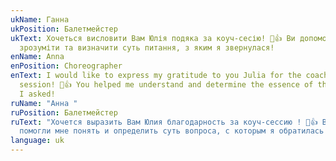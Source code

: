 ```yaml
---
ukName: Ганна
ukPosition: Балетмейстер
ukText: Хочеться висловити Вам Юлія подяка за коуч-сесію! 👏👍 Ви допомогли мені
  зрозуміти та визначити суть питання, з яким я звернулася!
enName: Anna
enPosition: Choreographer
enText: I would like to express my gratitude to you Julia for the coaching
  session! 👏👍 You helped me understand and determine the essence of the issue
  I asked!
ruName: "Анна "
ruPosition: Балетмейстер
ruText: "Хочется выразить Вам Юлия благодарность за коуч-сессию ! 👏👍 Вы
  помогли мне понять и определить суть вопроса, с которым я обратилась! "
language: uk
---
```


